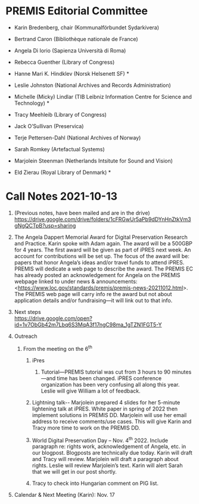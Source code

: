 PREMIS Editorial Committee 
==========================

-   Karin Bredenberg, chair (Kommunalförbundet Sydarkivera)

-   Bertrand Caron (Bibliothèque nationale de France) 

-   Angela Di Iorio (Sapienza Università di Roma)

-   Rebecca Guenther (Library of Congress)

-   Hanne Mari K. Hindklev (Norsk Helsenett SF) \*

-   Leslie Johnston (National Archives and Records Administration)

-   Michelle (Micky) Lindlar (TIB Leibniz Information Centre for Science
    and Technology) \*

-   Tracy Meehleib (Library of Congress)

-   Jack O’Sullivan (Preservica)

-   Terje Pettersen-Dahl (National Archives of Norway) 

-   Sarah Romkey (Artefactual Systems) 

-   Marjolein Steenman (Netherlands Intsitute for Sound and Vision) 

-   Eld Zierau (Royal Library of Denmark) \*

Call Notes 2021-10-13
=====================

1.  (Previous notes, have been mailed and are in the drive)
    <https://drive.google.com/drive/folders/1cFRGwUr5aPb9dDYnHnZtkVm3gNgQCTpB?usp=sharing>

2.  The Angela Dappert Memorial Award for Digital Preservation Research
    and Practice. Karin spoke with Adam again. The award will be a
    500GBP for 4 years. The first award will be given as part of iPRES
    next week. An account for contributions will be set up. The focus of
    the award will be: papers that honor Angela’s ideas and/or travel
    funds to attend iPRES. PREMIS will dedicate a web page to describe
    the award. The PREMIS EC has already posted an acknowledgement for
    Angela on the PREMIS webpage linked to under news & announcements:
    &lt;https://www.loc.gov/standards/premis/premis-news-20211012.html&gt;.
    The PREMIS web page will carry info re the award but not about
    application details and/or fundraising—it will link out to that
    info.

3.  Next steps  
    <https://drive.google.com/open?id=1v7ObGb42m7Lbq6S3MqA3f17ngC98ma_1gTZN1FGT5-Y>

4.  Outreach

    1.  From the meeting on the 6<sup>th</sup>

        1.  iPres

            1.  Tutorial—PREMIS tutorial was cut from 3 hours to 90
                minutes—and time has been changed. iPRES conference
                organization has been very confusing all along this
                year. Leslie will give William a lot of feedback.

        2.  Lightning talk-- Marjolein prepared 4 slides for her
            5-minute lightening talk at iPRES. White paper in spring of
            2022 then implement solutions in PREMIS DD. Marjolein will
            use her email address to receive comments/use cases. This
            will give Karin and Tracy more time to work on the PREMIS
            DD.

        3.  World Digital Preservation Day – Nov. 4<sup>th</sup> 2022.
            Include paragraph re: rights work, acknowledgement of
            Angela, etc. in our blogpost. Blogposts are technically due
            today. Karin will draft and Tracy will review. Marjolein
            will draft a paragraph about rights. Leslie will review
            Marjolein’s text. Karin will alert Sarah that we will get in
            our post shortly.

        4.  Tracy to check into Hungarian comment on PIG list.

5.  Calendar & Next Meeting (Karin): Nov. 17
